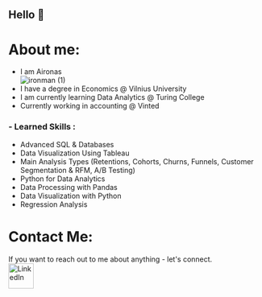 ## Hello 👋

# About me:
- I am Aironas <br>
![ironman (1)](https://github.com/user-attachments/assets/c3dd5fae-896a-4209-acd2-7e450ebf301d)
- I have a degree in Economics @ Vilnius University
- I am currently learning Data Analytics @ Turing College
- Currently working in accounting @ Vinted

### - Learned Skills :
- Advanced SQL & Databases
- Data Visualization Using Tableau
- Main Analysis Types (Retentions, Cohorts, Churns, Funnels, Customer Segmentation & RFM, A/B Testing)
- Python for Data Analytics
- Data Processing with Pandas
- Data Visualization with Python
- Regression Analysis

# Contact Me: 
If you want to reach out to me about anything - let's connect.
<a href="https://www.linkedin.com/in/aironas-vinickas-b31704167/">
<br>
<img src="https://github.com/user-attachments/assets/66788d65-eff2-47d3-b0dc-4d65f422672c" alt="LinkedIn" width="50" height="50">
</a>



<!--
**AironasVin/AironasVin** is a ✨ _special_ ✨ repository because its `README.md` (this file) appears on your GitHub profile.

Here are some ideas to get you started:

- 🔭 I’m currently working on ...
- 🌱 I’m currently learning ...
- 👯 I’m looking to collaborate on ...
- 🤔 I’m looking for help with ...
- 💬 Ask me about ...
- 📫 How to reach me: ...
- 😄 Pronouns: ...
- ⚡ Fun fact: ...
-->
